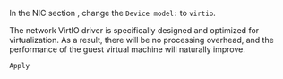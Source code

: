 In the NIC section , change the `Device model:` to `virtio`. 

The network VirtIO driver is specifically designed and optimized for virtualization. As a result, there will be no processing overhead, and the performance of the guest virtual machine will naturally improve.

`Apply`